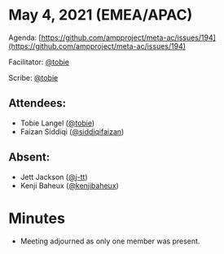 # May 4, 2021 (EMEA/APAC)

Agenda: [https://github.com/ampproject/meta-ac/issues/194](https://github.com/ampproject/meta-ac/issues/194)

Facilitator: [@tobie][tobie]

Scribe: [@tobie][tobie]

## Attendees:

*   Tobie Langel ([@tobie][tobie])
*   Faizan Siddiqi ([@siddiqifaizan][siddiqifaizan])

## Absent:

*   Jett Jackson ([@j-tt][j-tt])
*   Kenji Baheux ([@kenjibaheux][kenjibaheux])

# Minutes

*   Meeting adjourned as only one member was present. 

[tobie]: https://github.com/tobie
[tpchandler]: https://github.com/tpchandler
[j-tt]: https://github.com/j-tt
[SiddiqiFaizan]: https://github.com/SiddiqiFaizan
[kenjibaheux]: https://github.com/kenjibaheux
